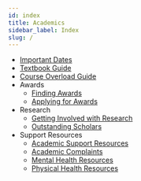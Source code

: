 ```yaml
---
id: index
title: Academics
sidebar_label: Index
slug: /
---
```


-   [Important Dates](/academics/important-dates.md)
-   [Textbook Guide](/academics/textbooks.md)
-   [Course Overload Guide](/academics/course-overload.md)
-   Awards
    -   [Finding Awards](/academics/awards/finding-awards.md)
    -   [Applying for Awards](/academics/awards/award-application.md)
-   Research
    -   [Getting Involved with Research](/academics/research/doing-research.md)
    -   [Outstanding Scholars](/academics/research/outstanding-scholars.md)
-   Support Resources
    -   [Academic Support Resources](/academics/support/academic-support.md)
    -   [Academic Complaints](/academics/support/academic-complaints.md)
    -   [Mental Health Resources](/academics/support/mental-health.md)
    -   [Physical Health Resources](/academics/support/physical-health.md)
